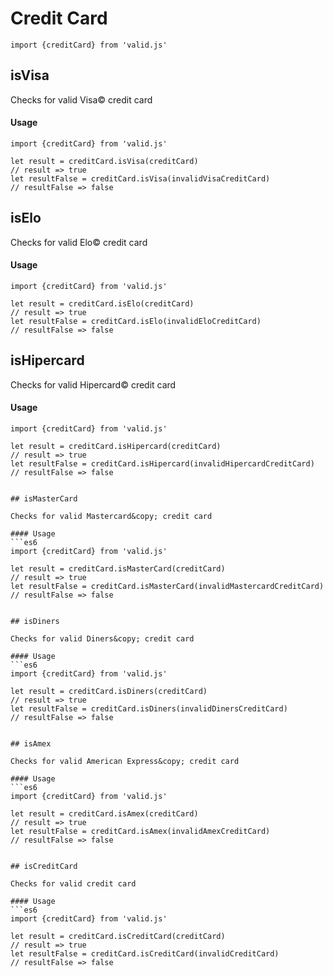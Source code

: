 # Credit Card

```es6
import {creditCard} from 'valid.js'
```

## isVisa

Checks for valid Visa&copy; credit card

#### Usage
```es6
import {creditCard} from 'valid.js'

let result = creditCard.isVisa(creditCard)
// result => true
let resultFalse = creditCard.isVisa(invalidVisaCreditCard)
// resultFalse => false
```


## isElo

Checks for valid Elo&copy; credit card

#### Usage
```es6
import {creditCard} from 'valid.js'

let result = creditCard.isElo(creditCard)
// result => true
let resultFalse = creditCard.isElo(invalidEloCreditCard)
// resultFalse => false
```


## isHipercard

Checks for valid Hipercard&copy; credit card

#### Usage
```es6
import {creditCard} from 'valid.js'

let result = creditCard.isHipercard(creditCard)
// result => true
let resultFalse = creditCard.isHipercard(invalidHipercardCreditCard)
// resultFalse => false


## isMasterCard

Checks for valid Mastercard&copy; credit card

#### Usage
```es6
import {creditCard} from 'valid.js'

let result = creditCard.isMasterCard(creditCard)
// result => true
let resultFalse = creditCard.isMasterCard(invalidMastercardCreditCard)
// resultFalse => false


## isDiners

Checks for valid Diners&copy; credit card

#### Usage
```es6
import {creditCard} from 'valid.js'

let result = creditCard.isDiners(creditCard)
// result => true
let resultFalse = creditCard.isDiners(invalidDinersCreditCard)
// resultFalse => false


## isAmex

Checks for valid American Express&copy; credit card

#### Usage
```es6
import {creditCard} from 'valid.js'

let result = creditCard.isAmex(creditCard)
// result => true
let resultFalse = creditCard.isAmex(invalidAmexCreditCard)
// resultFalse => false


## isCreditCard

Checks for valid credit card

#### Usage
```es6
import {creditCard} from 'valid.js'

let result = creditCard.isCreditCard(creditCard)
// result => true
let resultFalse = creditCard.isCreditCard(invalidCreditCard)
// resultFalse => false
